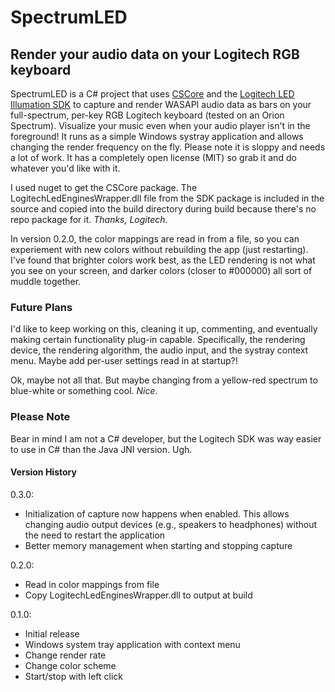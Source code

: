 SpectrumLED
===========

Render your audio data on your Logitech RGB keyboard
----------------------------------------------------

SpectrumLED is a C# project that uses [CSCore](http://cscore.codeplex.com/) and the [Logitech LED Illumation SDK](http://gaming.logitech.com/en-us/developers) to capture and render WASAPI audio data as bars on your full-spectrum, per-key RGB Logitech keyboard (tested on an Orion Spectrum). Visualize your music even when your audio player isn't in the foreground! It runs as a simple Windows systray application and allows changing the render frequency on the fly. Please note it is sloppy and needs a lot of work. It has a completely open license (MIT) so grab it and do whatever you'd like with it.

I used nuget to get the CSCore package. The LogitechLedEnginesWrapper.dll file from the SDK package is included in the source and copied into the build directory during build because there's no repo package for it. *Thanks, Logitech*.

In version 0.2.0, the color mappings are read in from a file, so you can experiement with new colors without rebuilding the app (just restarting). I've found that brighter colors work best, as the LED rendering is not what you see on your screen, and darker colors (closer to #000000) all sort of muddle together.

### Future Plans
I'd like to keep working on this, cleaning it up, commenting, and eventually making certain functionality plug-in capable. Specifically, the rendering device, the rendering algorithm, the audio input, and the systray context menu. Maybe add per-user settings read in at startup?!

Ok, maybe not all that.  But maybe changing from a yellow-red spectrum to blue-white or something cool.  *Nice*.

### Please Note
Bear in mind I am not a C# developer, but the Logitech SDK was way easier to use in C# than the Java JNI version. Ugh.

#### Version History
0.3.0:
- Initialization of capture now happens when enabled. This allows changing audio output devices (e.g., speakers to headphones) without the need to restart the application
- Better memory management when starting and stopping capture

0.2.0:
- Read in color mappings from file
- Copy LogitechLedEnginesWrapper.dll to output at build

0.1.0:
- Initial release
- Windows system tray application with context menu
- Change render rate
- Change color scheme
- Start/stop with left click